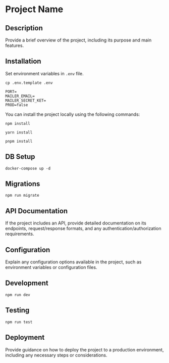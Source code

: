 # Project Name

## Description

Provide a brief overview of the project, including its purpose and main features.

## Installation

Set environment variables in `.env` file.

```
cp .env.template .env
```

```
PORT=
MAILER_EMAIL=
MAILER_SECRET_KET=
PROD=false
```

You can install the project locally using the following commands:

```
npm install
```

```
yarn install
```

```
pnpm install
```

## DB Setup

```
docker-compose up -d
```

## Migrations

```
npm run migrate
```

## API Documentation

If the project includes an API, provide detailed documentation on its endpoints, request/response formats, and any authentication/authorization requirements.

## Configuration

Explain any configuration options available in the project, such as environment variables or configuration files.

## Development

```
npm run dev
```

## Testing

```
npm run test
```

## Deployment

Provide guidance on how to deploy the project to a production environment, including any necessary steps or considerations.
